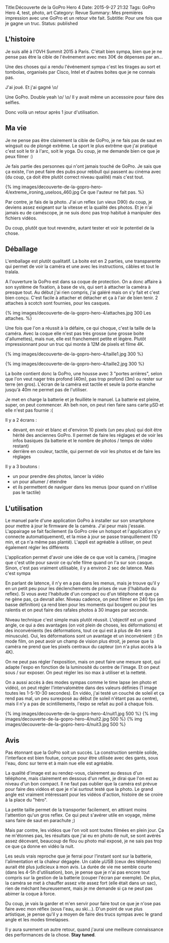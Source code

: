 Title:Découverte de la GoPro Hero 4
Date: 2015-9-27 21:32
Tags: GoPro Hero 4, test, photo, art
Category: Revue
Summary: Mes premières impression avec une GoPro et un retour vite fait.
Subtitle: Pour une fois que je gagne un truc.
Status: published

## L'histoire

Je suis allé à l'OVH Summit 2015 à Paris. C'était bien sympa, bien que je ne pense pas être la cible de l'événement avec mes 30€ de dépenses par an...

Une des choses qui a rendu l'événement sympa c'est les tirages au sort et tombolas, organisés par Cisco, Intel et d'autres boites que je ne connais pas.

J'ai joué. Et j'ai gagné \o/

Une GoPro. Double yeah \o/ \o/ Il y avait même un accessoire pour faire des selfies.

Donc voilà un retour après 1 jour d'utilisation.

## Ma vie

Je ne pense pas être clairement la cible de GoPro, je ne fais pas de saut en wingsuit ou de plongé extrême. Le sport le plus extrême que j'ai pratiqué c'est soit le tir à l'arc, soit le yoga. Du coup, je me demande bien ce que je peux filmer :)

Je fais partie des personnes qui n'ont jamais touché de GoPro. Je sais que ça existe, l'on peut faire des pubs pour rebbull qui passent au cinéma avec (du coup, ça doit être plutôt correct niveau qualité) mais c'est tout.

{% img images/decouverte-de-la-gopro-hero-4/extreme_ironing_useloos_460.jpg Ce que l'auteur ne fait pas. %}

Par contre, je fais de la photo. J'ai un reflex (un vieux D90) du coup, je deviens assez exigeant sur la vitesse et la qualité des photos. Et je n'ai jamais eu de caméscope, je ne suis donc pas trop habitué à manipuler des fichiers vidéos.

Du coup, plutôt que tout revendre, autant tester et voir le potentiel de la chose.

## Déballage

L'emballage est plutôt qualitatif. La boite est en 2 parties, une transparente qui permet de voir la caméra et une avec les instructions, câbles et tout le tralala.

A l'ouverture la GoPro est dans sa coque de protection. On a donc affaire à son système de fixation, à base de vis, qui sert à attacher la caméra à presque tout. Au début j'ai rien compris, j'ai galéré mais on s'y fait et c'est bien conçu. C'est facile à attacher et détacher et ça à l'air de bien tenir. 2 attaches à scotch sont fournies, pour les casques.

{% img images/decouverte-de-la-gopro-hero-4/attaches.jpg 300 Les attaches. %}


Une fois que l'on a réussit à la défaire, ce qui choque, c'est la taille de la caméra. Avec la coque elle n'est pas très grosse (une grosse boite d'allumettes), mais nue, elle est franchement petite et légère. Plutôt impressionnant pour un truc qui monte à 12M de pixels et filme 4K.

{% img images/decouverte-de-la-gopro-hero-4/taille1.jpg 300 %}

{% img images/decouverte-de-la-gopro-hero-4/taille2.jpg 300 %}


La boite contient donc la GoPro, une housse avec 3 "portes arrières", selon que l'on veut nager très profond (40m), pas trop profond (3m) ou rester sur terre (en gros). L'écran de la caméra est tactile et seule la porte étanche jusqu'à 40m ne permet pas de l'utiliser.

Je met en charge la batterie et je feuillète le manuel. La batterie est pleine, super, on peut commencer. Ah beh non, on peut rien faire sans carte µSD et elle n'est pas fournie :(

Il y a 2 écrans :

* devant, en noir et blanc et d'environ 10 pixels (un peu plus) qui doit être hérité des anciennes GoPro. Il permet de faire les réglages et de voir les infos basiques (la batterie et le nombre de photos / temps de vidéo restant)
* derrière en couleur, tactile, qui permet de voir les photos et de faire les réglages

Il y a 3 boutons :

* un pour prendre des photos, lancer la vidéo
* un pour allumer / éteindre
* et ils permettent de naviguer dans les menus (pour quand on n'utilise pas le tactile)

## L'utilisation

Le manuel parle d'une application GoPro à installer sur son smartphone pour mettre à jour le firmware de la caméra. J'ai peur mais j'essaie. L'appairage se fait facilement (la GoPro crée un hotspot et l'application s'y connecte automatiquement), et la mise à jour se passe tranquillement (10 min, et ça n'a même pas planté). L'appli est agréable à utiliser, on peut également régler les différents

L'application permet d'avoir une idée de ce que voit la caméra, j'imagine que c'est utile pour savoir ce qu'elle filme quand on l'a sur son casque. Sinon, c'est pas vraiment utilisable, il y a environ 2 sec de latence. Mais c'est sympa

En parlant de latence, il n'y en a pas dans les menus, mais je trouve qu'il y en un petit peu pour les déclenchements de prises de vue (l'habitude du reflex). Si vous avez l'habitude d'un compact ou d'un téléphone et que ça ne gène pas, ça devrait aller. Niveau cadence, on peut filmer en 240 fps (en basse définition) ça rend bien pour les moments qui bougent ou pour les ralentis et on peut faire des rafales photos à 30 images par seconde.

Niveau technique c'est simple mais plutôt réussit. L'objectif est un grand angle, ce qui a des avantages (on voit plein de choses, les déformations) et des inconvénients (les déformations, tout ce qui est à plus de 4m sera minuscule). Oui, les déformations sont un avantage et un inconvénient :) En mode film, on peut avoir un champ de vision plus étroit, je pense que la caméra ne prend que les pixels centraux du capteur (on n'a plus accès à la 4K).

On ne peut pas régler l'exposition, mais on peut faire une mesure spot, qui adapte l'expo en fonction de la luminosité du centre de l'image. Et on peut sous / sur exposer. On peut régler les iso max à utiliser et la netteté.

On a aussi accès à des modes sympas comme le time lapse (en photo et vidéo), on peut régler l'intervalomètre dans des valeurs définies (1 image toutes les 1-5-10-30 secondes). En vidéo, j'ai testé un couché de soleil et ça rend pas mal, un peu surexposé au début (le soleil n'étant pas au centre), mais il n'y a pas de scintillements, l'expo se refait au poil à chaque fois.

{% img images/decouverte-de-la-gopro-hero-4/nuit1.jpg 500 %}
{% img images/decouverte-de-la-gopro-hero-4/nuit2.jpg 500 %}
{% img images/decouverte-de-la-gopro-hero-4/nuit3.jpg 500 %}


## Avis

Pas étonnant que la GoPro soit un succès. La construction semble solide, l'interface est bien foutue, conçue pour être utilisée avec des gants, sous l'eau, donc sur terre et à main nue elle est agréable.

La qualité d'image est au rendez-vous, clairement au dessus d'un téléphone, mais clairement en dessous d'un reflex, je dirai que l'on est au niveau d'un bon compact. Il ne faut pas oublier que la caméra est prévue pour faire des vidéos et que je n'ai surtout testé que la photo. Le grand angle est vraiment intéressant pour les vidéos d'action, histoire de se croire à la place du "héro".

La petite taille permet de la transporter facilement, en attirant moins l'attention qu'un gros reflex. Ce qui peut s'avérer utile en voyage, même sans faire de saut en parachute ;)

Mais par contre, les vidéos que l'on voit sont toutes filmées en plein jour. Ça ne m'étonnes pas, les résultats que j'ai eu en photo de nuit, se sont avérés assez décevant, beaucoup de flou ou photo mal exposé, je ne sais pas trop ce que ça donne en vidéo la nuit.

Les seuls vrais reproche que je ferrai pour l'instant sont sur la batterie, l'alimentation et la chaleur dégagée. Un cable µUSB (ceux des téléphones) aurait été plus judicieux à mon avis. La durée de vie me semble courte (dans les 4-5h d'utilisation), bon, je pense que je n'ai pas encore tout compris sur la gestion de la batterie (couper l'écran par exemple). De plus, la caméra se met à chauffer assez vite assez fort (elle était dans un sac), rien de méchant heureusement, mais je me demande si ça ne peut pas abimer la coque à force.

Du coup, je vais la garder et m'en servir pour faire tout ce que je n'ose pas faire avec mon réflex (sous l'eau, au ski...). D'un point de vue plus artistique, je pense qu'il y a moyen de faire des trucs sympas avec le grand angle et les modes timelapses.

Il y aura surement un autre retour, quand j'aurai une meilleure connaissance des performances de la chose. __Stay tuned__.